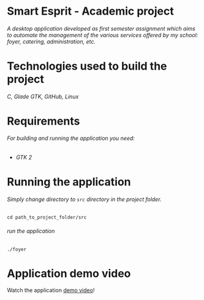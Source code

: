 # Smart Esprit - Academic project

###### A desktop application developed as first semester assignment which aims to automate the management of the various services offered by my school: foyer, catering, administration, etc.

# Technologies used to build the project

###### C, Glade GTK, GitHub, Linux

# Requirements

###### For building and running the application you need:

- ###### GTK 2 

# Running the application

###### Simply change directory to `src` directory in the project folder.

```shell
cd path_to_project_folder/src
```
###### run the application

```shell
./foyer
```

# Application  demo video

Watch the application  [demo video](https://esprittncom-my.sharepoint.com/:v:/g/personal/wissem_boujlida_esprit_tn/ERd16NDlrXZDj81nRhy8Ne8BZbABZqC9R4MawbsMuZCAlg?nav=eyJyZWZlcnJhbEluZm8iOnsicmVmZXJyYWxBcHAiOiJPbmVEcml2ZUZvckJ1c2luZXNzIiwicmVmZXJyYWxBcHBQbGF0Zm9ybSI6IldlYiIsInJlZmVycmFsTW9kZSI6InZpZXciLCJyZWZlcnJhbFZpZXciOiJNeUZpbGVzTGlua0NvcHkifX0&e=GEu7gv)!

